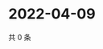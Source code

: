 # 2022-04-09

共 0 条

<!-- BEGIN WEIBO -->
<!-- 最后更新时间 Sat Apr 09 2022 06:16:07 GMT+0800 (China Standard Time) -->

<!-- END WEIBO -->
